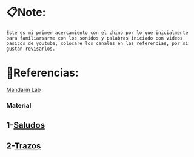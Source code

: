 

# 📋Note:
	
	Este es mi primer acercamiento con el chino por lo que inicialmente para familiarsarme con los sonidos y palabras iniciado con videos basicos de youtube, colocare los canales en las referencias, por si gustan revisarlos. 


# 🔗Referencias:


[Mandarin Lab]([www.youtube.com/@MandarinLab](http://www.youtube.com/@MandarinLab))


### Material
## 1-[Saludos](https://github.com/Gru11a/Chinese/blob/master/Saludos.pdf)

## 2-[Trazos](https://github.com/Gru11a/Chinese/blob/master/2-Trazos.pdf)

